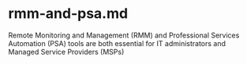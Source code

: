 # rmm-and-psa.md
Remote Monitoring and Management (RMM) and Professional Services Automation (PSA) tools are both essential for IT administrators and Managed Service Providers (MSPs)
